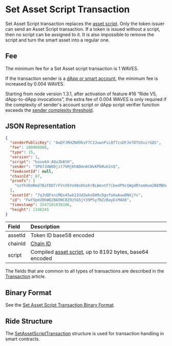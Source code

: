 # Set Asset Script Transaction

Set Asset Script transaction replaces the [asset script](/en/ride/script/script-types/asset-script). Only the token issuer can send an Asset Script transaction. If a token is issued without a script, then no script can be assigned to it. It is also impossible to remove the script and turn the smart asset into a regular one.

## Fee

The minimum fee for a Set Asset script transaction is 1 WAVES.

If the transaction sender is a [dApp or smart account](/en/blockchain/account/dapp), the minimum fee is increased by 0.004 WAVES.

Starting from node version 1.3.1, after activation of feature #16 “Ride V5, dApp-to-dApp invocations”, the extra fee of 0.004 WAVES is only required if the complexity of sender's account script or dApp script verifier function exceeds the [sender complexity threshold](/en/ride/limits/).

## JSON Representation

```json
{
  "senderPublicKey": "AwQYJRHZNd9bvF7C13uwnPiLQfTzvDFJe7DTUXxzrGQS",
  "fee": 100000000,
  "type": 15,
  "version": 1,
  "script": "base64:AQa3b8tH",
  "sender": "3P67JUW8Djit7hMjKhADmn6CWvKPbRuh2sQ",
  "feeAssetId": null,
  "chainId": 87,
  "proofs": [
    "nzYhVKmRmd7BiFDDfrFVnY6Yo98xDGsKrBLWentF7ibe4P9cGWg4RtomHum2NEMBhuyZb5yjThcW7vsCLg7F8NQ"
  ],
  "assetId": "7qJUQFxniMQx45wk12UdZwknEW9cDgvfoHuAvwDNVjYv",
  "id": "FwYSpmVDbWQ2BA5NCBZ9z5GSjY39PSyfNZzBayDiMA88",
  "timestamp": 1547201038106,
  "height": 1346345
}
```

| Field | Description |
| :--- | :--- |
| assetId | Token ID base58 encoded |
| chainId | [Chain ID](/en/blockchain/blockchain-network/#chain-id) |
| script | Compiled [asset script](/en/ride/script/script-types/asset-script), up to 8192 bytes, base64 encoded |

The fields that are common to all types of transactions are described in the [Transaction](/en/blockchain/transaction/#json-representation) article.

## Binary Format

See the [Set Asset Script Transaction Binary Format](/en/blockchain/binary-format/transaction-binary-format/set-asset-script-transaction-binary-format).

## Ride Structure

The [SetAssetScriptTransaction](/en/ride/structures/transaction-structures/set-asset-script-transaction) structure is used for transaction handling in smart contracts.
